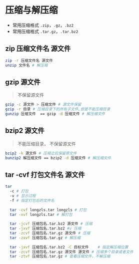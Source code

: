 # 压缩与解压缩

* 常用压缩格式 `.zip`，`.gz`，`.bz2`
* 常用压缩格式 `.tar.gz`，`.tar.bz2`  

## zip 压缩文件名 源文件

```bash
zip -r 压缩文件名 源文件
unzip 文件名 # 解压缩
```
	
## gzip 源文件

> 不保留源文件  

```bash
gzip -c 源文件 > 压缩文件 # 源文件保留
gzip -r 目录 # 压缩目录下的所有子文件,但是不能压缩目录
gunzip 压缩文件  == gzip -d 压缩文件 # 解压缩文件
```
	
## bzip2 源文件

> 不能压缩目录， 不保留源文件  

```bash
bzip2 -k 源文件 # 压缩之后保留原文件
bunzip2 解压缩文件 == bzip2 -d 压缩文件 # 解压缩文件
```

	
## tar -cvf  打包文件名 源文件

```bash
tar 
  -c # 打包
  -v # 显示过程
  -f # 指定打包后的文件名
  
  tar -cvf longzls.tar longzls # 打包
  tar -xvf longzls.tar # 解打包
  
  tar -jcvf 压缩包名.tar.bz2 源文件 # 压缩
  tar -jxvf 压缩包名.tar.bz2 #v 压缩
  tar -zcvf 压缩包名.tar.gz 源文件	# 压缩
  tar -zxvf 压缩包名.tar.gz # 解压缩
  
  tar -jxvf 压缩包名.tar.bz2 -C 目标文件	# 指定解压缩位置
  tar -zcvf 压缩包名.tar.gz 源文件 源文件 # 压缩多个目录或者文件
  tar -ztvf 压缩包名.tar.gz # 查看压缩文件，不解压缩
```